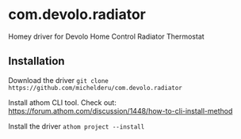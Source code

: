 # com.devolo.radiator
Homey driver for Devolo Home Control Radiator Thermostat

## Installation
Download the driver
`git clone https://github.com/michelderu/com.devolo.radiator`

Install athom CLI tool. Check out: https://forum.athom.com/discussion/1448/how-to-cli-install-method

Install the driver
`athom project --install`